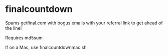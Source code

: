 # finalcountdown
Spams getfinal.com with bogus emails with your referral link to get ahead of the line!

Requires md5sum

If on a Mac, use finalcountdownmac.sh
